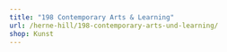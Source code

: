 ```yaml
---
title: "198 Contemporary Arts & Learning"
url: /herne-hill/198-contemporary-arts-und-learning/
shop: Kunst
---
```

